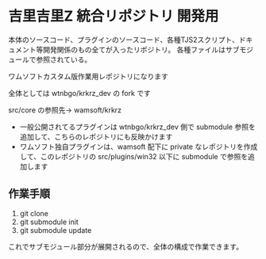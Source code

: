 # 吉里吉里Z 統合リポジトリ 開発用
本体のソースコード、プラグインのソースコード、各種TJS2スクリプト、ドキュメント等開発関係のもの全てが入ったリポジトリ。
各種ファイルはサブモジュールで参照されている。

ワムソフトカスタム版作業用レポジトリになります

全体としては wtnbgo/krkrz_dev の fork です

src/core の参照先→ wamsoft/krkrz

- 一般公開されてるプラグインは wtnbgo/krkrz_dev 側で submodule 参照を追加して、こちらのレポジトリにも反映かけます
- ワムソフト独自プラグインは、wamsoft 配下に private なレポジトリを作成して、このレポジトリの src/plugins/win32 
  以下に submodule で参照を追加します


## 作業手順

1. git clone
2. git submodule init
3. git submodule update

これでサブモジュール部分が展開されるので、全体の構成で作業できます。

